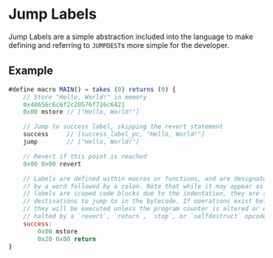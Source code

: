 # Jump Labels

Jump Labels are a simple abstraction included into the language to make defining
and referring to `JUMPDEST`s more simple for the developer.

## Example

```javascript
#define macro MAIN() = takes (0) returns (0) {
    // Store "Hello, World!" in memory
    0x48656c6c6f2c20576f726c6421
    0x00 mstore // ["Hello, World!"]

    // Jump to success label, skipping the revert statement
    success     // [success_label_pc, "Hello, World!"]
    jump        // ["Hello, World!"]

    // Revert if this point is reached
    0x00 0x00 revert

    // Labels are defined within macros or functions, and are designated
    // by a word followed by a colon. Note that while it may appear as if
    // labels are scoped code blocks due to the indentation, they are simply
    // destinations to jump to in the bytecode. If operations exist below a label,
    // they will be executed unless the program counter is altered or execution is
    // halted by a `revert`, `return`, `stop`, or `selfdestruct` opcode.
    success:
        0x00 mstore
        0x20 0x00 return
}
```